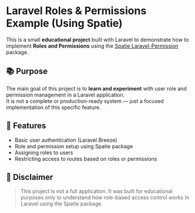 # Laravel Roles & Permissions Example (Using Spatie)

This is a small **educational project** built with Laravel to demonstrate how to implement **Roles and Permissions** using the [Spatie Laravel-Permission](https://spatie.be/docs/laravel-permission) package.

## 📚 Purpose

The main goal of this project is to **learn and experiment** with user role and permission management in a Laravel application.  
It is not a complete or production-ready system — just a focused implementation of this specific feature.

## 🔧 Features

- Basic user authentication (Laravel Breeze)
- Role and permission setup using Spatie package
- Assigning roles to users
- Restricting access to routes based on roles or permissions

## 🚫 Disclaimer

> This project is not a full application. It was built for educational purposes only to understand how role-based access control works in Laravel using the Spatie package.
